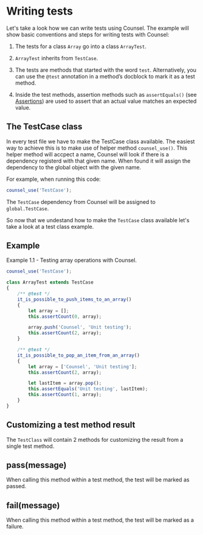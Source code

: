 # Writing tests

Let's take a look how we can write tests using Counsel. The example will show basic conventions and steps for writing tests with Counsel:

1. The tests for a class `Array` go into a class `ArrayTest`.

2. `ArrayTest` inherits from `TestCase`.

3. The tests are methods that started with the word `test`. Alternatively, you can use the `@test` annotation in a method’s docblock to mark it as a test method.

4. Inside the test methods, assertion methods such as `assertEquals()` (see [Assertions](assertions.html)) are used to assert that an actual value matches an expected value.

## The TestCase class
In every test file we have to make the TestCase class available. The easiest way to achieve this is to make use of helper method `counsel_use()`.
This helper method will accpect a name, Counsel will look if there is a dependency registerd with that given name.
When found it will assign the dependency to the global object with the given name.

For example, when running this code:

```js
counsel_use('TestCase');
```
The `TestCase` dependency from Counsel will be assigned to `global.TestCase`.

So now that we undestand how to make the `TestCase` class available let's take a look at a test class example.

## Example

Example 1.1 - Testing array operations with Counsel.

```js
counsel_use('TestCase');

class ArrayTest extends TestCase
{
    /** @test */
    it_is_possible_to_push_items_to_an_array()
    {
        let array = [];
        this.assertCount(0, array);

        array.push('Counsel', 'Unit testing');
        this.assertCount(2, array);
    }

    /** @test */
    it_is_possible_to_pop_an_item_from_an_array()
    {
        let array = ['Counsel', 'Unit testing'];
        this.assertCount(2, array);

        let lastItem = array.pop();
        this.assertEquals('Unit testing', lastItem);
        this.assertCount(1, array);
    }
}
```

## Customizing a test method result
The `TestClass` will contain 2 methods for customizing the result from a single test method.

## pass(message)
When calling this method within a test method, the test will be marked as passed.

## fail(message)
When calling this method within a test method, the test will be marked as a failure.